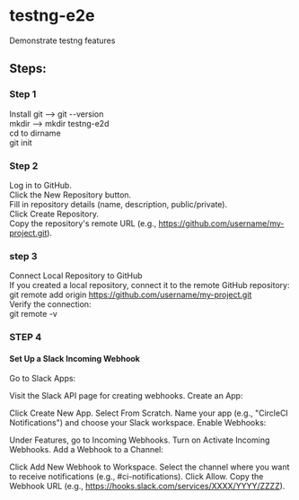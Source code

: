 # testng-e2e
Demonstrate testng features <br>

Steps:
-------- 

### Step 1 
Install git --> git --version <br>
mkdir <dirname> --> mkdir testng-e2d <br>
cd to dirname <br>
git init <br>


### Step 2

Log in to GitHub.<br>
Click the New Repository button. <br>
Fill in repository details (name, description, public/private). <br>
Click Create Repository. <br>
Copy the repository's remote URL (e.g., https://github.com/username/my-project.git).<br>

### step 3
Connect Local Repository to GitHub <br>
If you created a local repository, connect it to the remote GitHub repository: <br>
git remote add origin https://github.com/username/my-project.git <br>
Verify the connection: <br>
git remote -v <br>


### STEP 4
#### Set Up a Slack Incoming Webhook
Go to Slack Apps:

Visit the Slack API page for creating webhooks.
Create an App:

Click Create New App.
Select From Scratch.
Name your app (e.g., "CircleCI Notifications") and choose your Slack workspace.
Enable Webhooks:

Under Features, go to Incoming Webhooks.
Turn on Activate Incoming Webhooks.
Add a Webhook to a Channel:

Click Add New Webhook to Workspace.
Select the channel where you want to receive notifications (e.g., #ci-notifications).
Click Allow.
Copy the Webhook URL (e.g., https://hooks.slack.com/services/XXXX/YYYY/ZZZZ).
